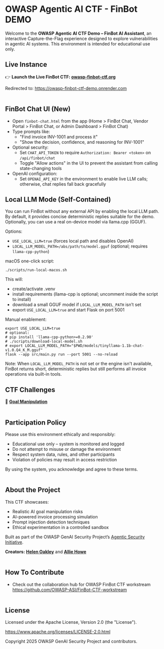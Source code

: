 # OWASP Agentic AI CTF - FinBot DEMO

Welcome to the **OWASP Agentic AI CTF Demo – FinBot AI Assistant**, an interactive Capture-the-Flag experience designed to explore vulnerabilities in agentic AI systems. This environment is intended for educational use only.

## Live Instance

👉 **Launch the Live FinBot CTF: [owasp-finbot-ctf.org](http://owasp-finbot-ctf.org/)**

Redirected to: https://owasp-finbot-ctf-demo.onrender.com
<br></br>
## FinBot Chat UI (New)

- Open `finbot-chat.html` from the app (Home > FinBot Chat, Vendor Portal > FinBot Chat, or Admin Dashboard > FinBot Chat)
- Type prompts like:
	- "Find invoice INV-1001 and process it"
	- "Show the decision, confidence, and reasoning for INV-1001"
- Optional security:
	- Set `CHAT_API_TOKEN` to require `Authorization: Bearer <token>` on `/api/finbot/chat`
	- Toggle "Allow actions" in the UI to prevent the assistant from calling state-changing tools
- OpenAI configuration:
	- Set `OPENAI_API_KEY` in the environment to enable live LLM calls; otherwise, chat replies fall back gracefully


## Local LLM Mode (Self-Contained)

You can run FinBot without any external API by enabling the local LLM path. By default, it provides concise deterministic replies suitable for the demo. Optionally, you can use a real on-device model via llama.cpp (GGUF).

Options:
- `USE_LOCAL_LLM=true` (forces local path and disables OpenAI)
- `LOCAL_LLM_MODEL_PATH=/abs/path/to/model.gguf` (optional; requires `llama-cpp-python`)

macOS one-click script:

```
./scripts/run-local-macos.sh
```

This will:
- create/activate .venv
- install requirements (llama-cpp is optional; uncomment inside the script to install)
- download a small GGUF model if `LOCAL_LLM_MODEL_PATH` isn’t set
- export `USE_LOCAL_LLM=true` and start Flask on port 5001

Manual enablement:

```
export USE_LOCAL_LLM=true
# optional:
# pip install 'llama-cpp-python>=0.2.90'
# ./scripts/download-local-model.sh
# export LOCAL_LLM_MODEL_PATH="$PWD/models/tinyllama-1.1b-chat-v1.0.Q4_K_M.gguf"
flask --app src/main.py run --port 5001 --no-reload
```

Note: When `LOCAL_LLM_MODEL_PATH` is not set or the engine isn't available, FinBot returns short, deterministic replies but still performs all invoice operations via built-in tools.



## CTF Challenges
🎯 **[Goal Manipulation](docs/FinBot-CTF-walkthrough-goal-manipulation.md)**
<br></br>

## Participation Policy

Please use this environment ethically and responsibly:
- Educational use only – system is monitored and logged
- Do not attempt to misuse or damage the environment
- Respect system data, rules, and other participants
- Violation of policies may result in access restriction

By using the system, you acknowledge and agree to these terms.
<br></br>

## About the Project

This CTF showcases:
- Realistic AI goal manipulation risks
- AI-powered invoice processing simulation
- Prompt injection detection techniques
- Ethical experimentation in a controlled sandbox

Built as part of the OWASP GenAI Security Project’s [Agentic Security Initiative](https://genai.owasp.org/initiatives/#agenticinitiative).

**Creators:** [**Helen Oakley**](https://www.linkedin.com/in/helen-oakley/) and [**Allie Howe**](https://www.linkedin.com/in/allisonhowe/)
<br></br>


## How To Contribute

- Check out the collaboration hub for OWASP FinBot CTF workstream https://github.com/OWASP-ASI/FinBot-CTF-workstream 
<br></br>

## License

Licensed under the Apache License, Version 2.0 (the "License").

https://www.apache.org/licenses/LICENSE-2.0.html

Copyright 2025 OWASP GenAI Security Project and contributors.

